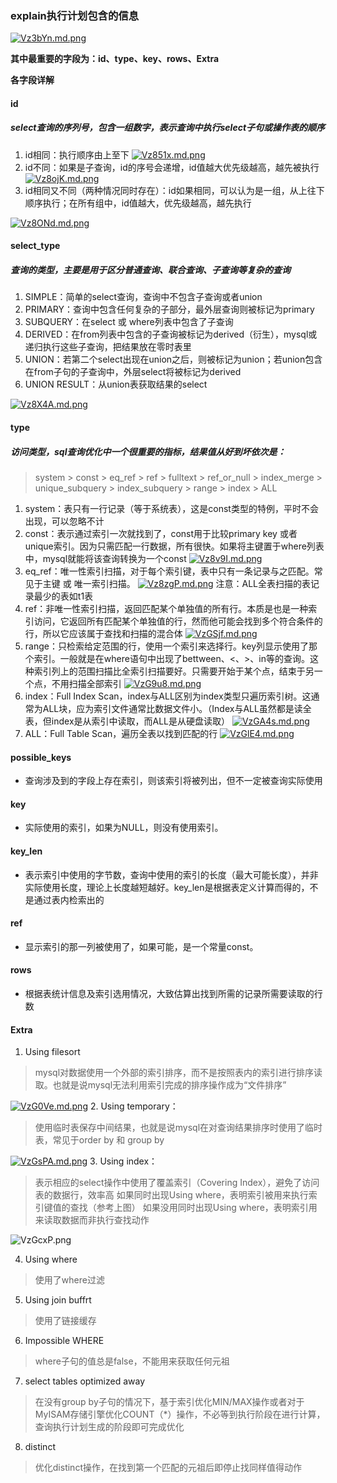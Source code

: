 ### explain执行计划包含的信息
[![Vz3bYn.md.png](https://s2.ax1x.com/2019/06/21/Vz3bYn.md.png)](https://imgchr.com/i/Vz3bYn)

**其中最重要的字段为：id、type、key、rows、Extra**

**各字段详解**

#### id
##### select查询的序列号，包含一组数字，表示查询中执行select子句或操作表的顺序 
1. id相同：执行顺序由上至下 
[![Vz851x.md.png](https://s2.ax1x.com/2019/06/21/Vz851x.md.png)](https://imgchr.com/i/Vz851x)
2. id不同：如果是子查询，id的序号会递增，id值越大优先级越高，越先被执行 
[![Vz8ojK.md.png](https://s2.ax1x.com/2019/06/21/Vz8ojK.md.png)](https://imgchr.com/i/Vz8ojK)
3. id相同又不同（两种情况同时存在）：id如果相同，可以认为是一组，从上往下顺序执行；在所有组中，id值越大，优先级越高，越先执行 

[![Vz8ONd.md.png](https://s2.ax1x.com/2019/06/21/Vz8ONd.md.png)](https://imgchr.com/i/Vz8ONd)

#### select_type

##### 查询的类型，主要是用于区分普通查询、联合查询、子查询等复杂的查询

1. SIMPLE：简单的select查询，查询中不包含子查询或者union 
2. PRIMARY：查询中包含任何复杂的子部分，最外层查询则被标记为primary 
3. SUBQUERY：在select 或 where列表中包含了子查询 
4. DERIVED：在from列表中包含的子查询被标记为derived（衍生），mysql或递归执行这些子查询，把结果放在零时表里 
5. UNION：若第二个select出现在union之后，则被标记为union；若union包含在from子句的子查询中，外层select将被标记为derived 
6. UNION RESULT：从union表获取结果的select 

[![Vz8X4A.md.png](https://s2.ax1x.com/2019/06/21/Vz8X4A.md.png)](https://imgchr.com/i/Vz8X4A)

#### type

##### 访问类型，sql查询优化中一个很重要的指标，结果值从好到坏依次是：

> system > const > eq_ref > ref > fulltext > ref_or_null > index_merge > unique_subquery > index_subquery > range > index > ALL
1. system：表只有一行记录（等于系统表），这是const类型的特例，平时不会出现，可以忽略不计
2. const：表示通过索引一次就找到了，const用于比较primary key 或者 unique索引。因为只需匹配一行数据，所有很快。如果将主键置于where列表中，mysql就能将该查询转换为一个const 
[![Vz8v9I.md.png](https://s2.ax1x.com/2019/06/21/Vz8v9I.md.png)](https://imgchr.com/i/Vz8v9I)
3. eq_ref：唯一性索引扫描，对于每个索引键，表中只有一条记录与之匹配。常见于主键 或 唯一索引扫描。
[![Vz8zgP.md.png](https://s2.ax1x.com/2019/06/21/Vz8zgP.md.png)](https://imgchr.com/i/Vz8zgP)
注意：ALL全表扫描的表记录最少的表如t1表
4. ref：非唯一性索引扫描，返回匹配某个单独值的所有行。本质是也是一种索引访问，它返回所有匹配某个单独值的行，然而他可能会找到多个符合条件的行，所以它应该属于查找和扫描的混合体 
[![VzGSjf.md.png](https://s2.ax1x.com/2019/06/21/VzGSjf.md.png)](https://imgchr.com/i/VzGSjf)
5. range：只检索给定范围的行，使用一个索引来选择行。key列显示使用了那个索引。一般就是在where语句中出现了bettween、<、>、in等的查询。这种索引列上的范围扫描比全索引扫描要好。只需要开始于某个点，结束于另一个点，不用扫描全部索引 
[![VzG9u8.md.png](https://s2.ax1x.com/2019/06/21/VzG9u8.md.png)](https://imgchr.com/i/VzG9u8)
6. index：Full Index Scan，index与ALL区别为index类型只遍历索引树。这通常为ALL块，应为索引文件通常比数据文件小。（Index与ALL虽然都是读全表，但index是从索引中读取，而ALL是从硬盘读取）
[![VzGA4s.md.png](https://s2.ax1x.com/2019/06/21/VzGA4s.md.png)](https://imgchr.com/i/VzGA4s)
7. ALL：Full Table Scan，遍历全表以找到匹配的行 
[![VzGlE4.md.png](https://s2.ax1x.com/2019/06/21/VzGlE4.md.png)](https://imgchr.com/i/VzGlE4)

#### possible_keys

* 查询涉及到的字段上存在索引，则该索引将被列出，但不一定被查询实际使用

#### key

* 实际使用的索引，如果为NULL，则没有使用索引。

#### key_len

* 表示索引中使用的字节数，查询中使用的索引的长度（最大可能长度），并非实际使用长度，理论上长度越短越好。key_len是根据表定义计算而得的，不是通过表内检索出的

#### ref

* 显示索引的那一列被使用了，如果可能，是一个常量const。

#### rows

* 根据表统计信息及索引选用情况，大致估算出找到所需的记录所需要读取的行数

#### Extra
1. Using filesort 
> mysql对数据使用一个外部的索引排序，而不是按照表内的索引进行排序读取。也就是说mysql无法利用索引完成的排序操作成为“文件排序” 

[![VzG0Ve.md.png](https://s2.ax1x.com/2019/06/21/VzG0Ve.md.png)](https://imgchr.com/i/VzG0Ve)
2. Using temporary：
> 使用临时表保存中间结果，也就是说mysql在对查询结果排序时使用了临时表，常见于order by 和 group by 

[![VzGsPA.md.png](https://s2.ax1x.com/2019/06/21/VzGsPA.md.png)](https://imgchr.com/i/VzGsPA)
3. Using index： 
> 表示相应的select操作中使用了覆盖索引（Covering Index），避免了访问表的数据行，效率高 
如果同时出现Using where，表明索引被用来执行索引键值的查找（参考上图） 
如果没用同时出现Using where，表明索引用来读取数据而非执行查找动作

![VzGcxP.png](https://s2.ax1x.com/2019/06/21/VzGcxP.png)

4. Using where
> 使用了where过滤

5. Using join buffrt
> 使用了链接缓存

6. Impossible WHERE
> where子句的值总是false，不能用来获取任何元祖 

7. select tables optimized away
> 在没有group by子句的情况下，基于索引优化MIN/MAX操作或者对于MyISAM存储引擎优化COUNT（*）操作，不必等到执行阶段在进行计算，查询执行计划生成的阶段即可完成优化

8. distinct
> 优化distinct操作，在找到第一个匹配的元祖后即停止找同样值得动作


